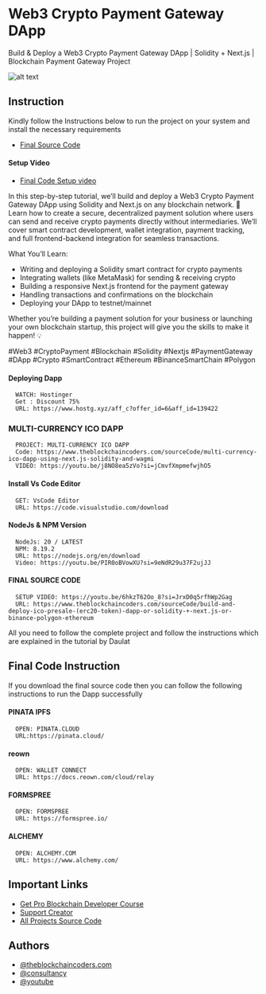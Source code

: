 # Web3 Crypto Payment Gateway DApp

Build & Deploy a Web3 Crypto Payment Gateway DApp | Solidity + Next.js | Blockchain Payment Gateway Project

![alt text](https://www.daulathussain.com/wp-content/uploads/2025/08/Build-Deploy-a-Web3-Crypto-Payment-Gateway-DApp-Solidity-Next.js-Blockchain-Payment-Gateway-Project.jpg)

## Instruction

Kindly follow the Instructions below to run the project on your system and install the necessary requirements

- [Final Source Code](https://www.theblockchaincoders.com/sourceCode/build-and-deploy-a-web3-crypto-payment-gateway-dapp-or-solidity-+-next.js-or-blockchain-payment-gateway-project)

#### Setup Video

- [Final Code Setup video]()

In this step-by-step tutorial, we’ll build and deploy a Web3 Crypto Payment Gateway DApp using Solidity and Next.js on any blockchain network. 🚀
Learn how to create a secure, decentralized payment solution where users can send and receive crypto payments directly without intermediaries. We’ll cover smart contract development, wallet integration, payment tracking, and full frontend-backend integration for seamless transactions.

What You’ll Learn:

- Writing and deploying a Solidity smart contract for crypto payments
- Integrating wallets (like MetaMask) for sending & receiving crypto
- Building a responsive Next.js frontend for the payment gateway
- Handling transactions and confirmations on the blockchain
- Deploying your DApp to testnet/mainnet

Whether you’re building a payment solution for your business or launching your own blockchain startup, this project will give you the skills to make it happen! 💡

#Web3 #CryptoPayment #Blockchain #Solidity #Nextjs #PaymentGateway #DApp #Crypto #SmartContract #Ethereum #BinanceSmartChain #Polygon

#### Deploying Dapp

```
  WATCH: Hostinger
  Get : Discount 75%
  URL: https://www.hostg.xyz/aff_c?offer_id=6&aff_id=139422
```

### MULTI-CURRENCY ICO DAPP

```
  PROJECT: MULTI-CURRENCY ICO DAPP
  Code: https://www.theblockchaincoders.com/sourceCode/multi-currency-ico-dapp-using-next.js-solidity-and-wagmi
  VIDEO: https://youtu.be/j8NO8ea5zVo?si=jCmvfXmpmefwjhO5
```

#### Install Vs Code Editor

```
  GET: VsCode Editor
  URL: https://code.visualstudio.com/download
```

#### NodeJs & NPM Version

```
  NodeJs: 20 / LATEST
  NPM: 8.19.2
  URL: https://nodejs.org/en/download
  Video: https://youtu.be/PIR0oBVowXU?si=9eNdR29u37F2ujJJ
```

#### FINAL SOURCE CODE

```
  SETUP VIDEO: https://youtu.be/6hkzT62Oo_8?si=JrxD0q5rfhWp2Gag
  URL: https://www.theblockchaincoders.com/sourceCode/build-and-deploy-ico-presale-(erc20-token)-dapp-or-solidity-+-next.js-or-binance-polygon-ethereum
```

All you need to follow the complete project and follow the instructions which are explained in the tutorial by Daulat

## Final Code Instruction

If you download the final source code then you can follow the following instructions to run the Dapp successfully

#### PINATA IPFS

```
  OPEN: PINATA.CLOUD
  URL:https://pinata.cloud/
```

#### reown

```
  OPEN: WALLET CONNECT
  URL: https://docs.reown.com/cloud/relay
```

#### FORMSPREE

```
  OPEN: FORMSPREE
  URL: https://formspree.io/
```

#### ALCHEMY

```
  OPEN: ALCHEMY.COM
  URL: https://www.alchemy.com/
```

## Important Links

- [Get Pro Blockchain Developer Course](https://www.theblockchaincoders.com/pro-nft-marketplace)
- [Support Creator](https://bit.ly/Support-Creator)
- [All Projects Source Code](https://www.theblockchaincoders.com/SourceCode)

## Authors

- [@theblockchaincoders.com](https://www.theblockchaincoders.com/)
- [@consultancy](https://www.theblockchaincoders.com/consultancy)
- [@youtube](https://www.youtube.com/@daulathussain)
